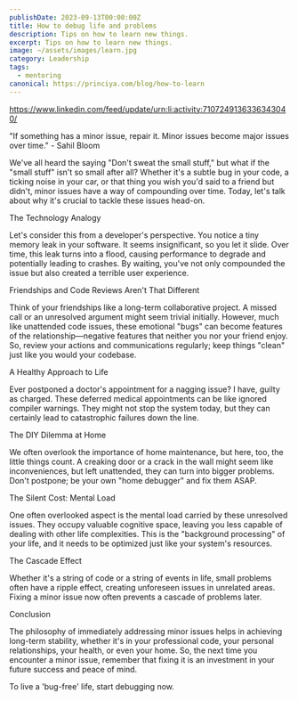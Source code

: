 ```yaml
---
publishDate: 2023-09-13T00:00:00Z
title: How to debug life and problems
description: Tips on how to learn new things.
excerpt: Tips on how to learn new things.
image: ~/assets/images/learn.jpg
category: Leadership
tags:
  - mentoring
canonical: https://princiya.com/blog/how-to-learn
---
```


https://www.linkedin.com/feed/update/urn:li:activity:7107249136336343040/

"If something has a minor issue, repair it. Minor issues become major issues over time." - Sahil Bloom

We've all heard the saying "Don't sweat the small stuff," but what if the "small stuff" isn't so small after all? Whether it's a subtle bug in your code, a ticking noise in your car, or that thing you wish you'd said to a friend but didn't, minor issues have a way of compounding over time. Today, let's talk about why it's crucial to tackle these issues head-on.

The Technology Analogy

Let's consider this from a developer's perspective. You notice a tiny memory leak in your software. It seems insignificant, so you let it slide. Over time, this leak turns into a flood, causing performance to degrade and potentially leading to crashes. By waiting, you've not only compounded the issue but also created a terrible user experience.

Friendships and Code Reviews Aren't That Different

Think of your friendships like a long-term collaborative project. A missed call or an unresolved argument might seem trivial initially. However, much like unattended code issues, these emotional "bugs" can become features of the relationship—negative features that neither you nor your friend enjoy. So, review your actions and communications regularly; keep things "clean" just like you would your codebase.

A Healthy Approach to Life

Ever postponed a doctor's appointment for a nagging issue? I have, guilty as charged. These deferred medical appointments can be like ignored compiler warnings. They might not stop the system today, but they can certainly lead to catastrophic failures down the line.

The DIY Dilemma at Home

We often overlook the importance of home maintenance, but here, too, the little things count. A creaking door or a crack in the wall might seem like inconveniences, but left unattended, they can turn into bigger problems. Don't postpone; be your own "home debugger" and fix them ASAP.

The Silent Cost: Mental Load

One often overlooked aspect is the mental load carried by these unresolved issues. They occupy valuable cognitive space, leaving you less capable of dealing with other life complexities. This is the "background processing" of your life, and it needs to be optimized just like your system's resources.

The Cascade Effect

Whether it's a string of code or a string of events in life, small problems often have a ripple effect, creating unforeseen issues in unrelated areas. Fixing a minor issue now often prevents a cascade of problems later.

Conclusion

The philosophy of immediately addressing minor issues helps in achieving long-term stability, whether it's in your professional code, your personal relationships, your health, or even your home. So, the next time you encounter a minor issue, remember that fixing it is an investment in your future success and peace of mind.

To live a 'bug-free' life, start debugging now.